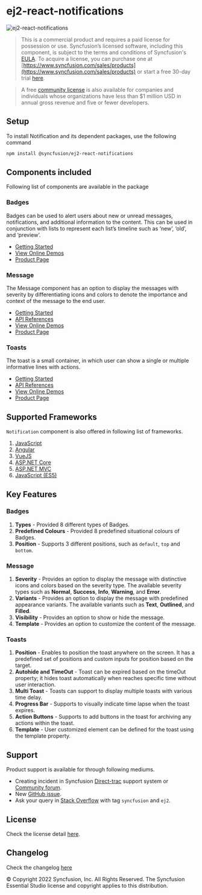 # ej2-react-notifications

![ej2-react-notifications](https://ej2.syncfusion.com/products/images/notifications/readMe.gif)

> This is a commercial product and requires a paid license for possession or use. Syncfusion’s licensed software, including this component, is subject to the terms and conditions of Syncfusion's [EULA](https://www.syncfusion.com/eula/es/). To acquire a license, you can purchase one at [https://www.syncfusion.com/sales/products](https://www.syncfusion.com/sales/products) or start a free 30-day trial [here](https://www.syncfusion.com/account/manage-trials/start-trials).

> A free [community license](https://www.syncfusion.com/products/communitylicense) is also available for companies and individuals whose organizations have less than $1 million USD in annual gross revenue and five or fewer developers.

## Setup

To install Notification and its dependent packages, use the following command

```sh
npm install @syncfusion/ej2-react-notifications
```

## Components included

Following list of components are available in the package

### Badges

Badges can be used to alert users about new or unread messages, notifications, and additional information to the content. This can be used in conjunction with lists to represent each list’s timeline such as ‘new’, ‘old’, and ‘preview’.

* [Getting Started](https://ej2.syncfusion.com/react/documentation/badge/getting-started.html?utm_source=npm&utm_campaign=badge)
* [View Online Demos](https://ej2.syncfusion.com/react/demos/?utm_source=npm&utm_campaign=badge#/material/badge/default)
* [Product Page](https://www.syncfusion.com/products/react-ui-components/badge/?utm_source=npm&utm_campaign)

### Message

The Message component has an option to display the messages with severity by differentiating icons and colors to denote the importance and context of the message to the end user.

* [Getting Started](https://ej2.syncfusion.com/react/documentation/message/getting-started/?lang=typescript&utm_source=npm&utm_campaign=message)
* [API References](https://ej2.syncfusion.com/react/documentation/api/message/?utm_source=npm&utm_campaign=message)
* [View Online Demos](https://ej2.syncfusion.com/react/demos/?utm_source=npm&utm_campaign=message#/bootstrap5/message/default.html)
* [Product Page](https://www.syncfusion.com/react-ui-components/message/?utm_source=npm&utm_campaign=message)

### Toasts

The toast is a small container, in which user can show a single or multiple informative lines with actions.

* [Getting Started](https://ej2.syncfusion.com/react/documentation/toast/getting-started.html?utm_source=npm&utm_campaign=toast)
* [API References](https://ej2.syncfusion.com/react/documentation/api/toast?utm_source=npm&utm_campaign=toast)
* [View Online Demos](https://ej2.syncfusion.com/react/demos/?utm_source=npm&utm_campaign=toast#/material/toast/default)
* [Product Page](https://www.syncfusion.com/react-ui-components/toast)

## Supported Frameworks

`Notification` component is also offered in following list of frameworks.

1. [JavaScript](https://github.com/syncfusion/ej2-javascript-ui-controls?utm_source=github&utm_medium=listing)
2. [Angular](https://github.com/syncfusion/ej2-angular-ui-components?utm_source=github&utm_medium=listing)
3. [VueJS](https://github.com/syncfusion/ej2-vue-ui-components?utm_source=github&utm_medium=listing)
4. [ASP.NET Core](https://www.syncfusion.com/aspnet-core-ui-controls?utm_source=github&utm_medium=listing)
5. [ASP.NET MVC](https://www.syncfusion.com/aspnet-mvc-ui-controls?utm_source=github&utm_medium=listing)
6. [JavaScript (ES5)](https://www.syncfusion.com/javascript-ui-controls?utm_source=github&utm_medium=listing)

## Key Features

### Badges

1. **Types** - Provided 8 different types of Badges.
2. **Predefined Colours** - Provided 8 predefined situational colours of Badges.
3. **Position** - Supports 3 different positions, such as `default`, `top` and `bottom`.

### Message

1. **Severity** - Provides an option to display the message with distinctive icons and colors based on the severity type. The available severity types such as **Normal**, **Success**, **Info**, **Warning**, and **Error**.
2. **Variants** - Provides an option to display the message with predefined appearance variants. The available variants such as **Text**, **Outlined**, and **Filled**.
3. **Visibility** - Provides an option to show or hide the message.
4. **Template** - Provides an option to customize the content of the message.

### Toasts

1. **Position** - Enables to position the toast anywhere on the screen. It has a predefined set of positions and custom inputs for position based on the target.
2. **Autohide and TimeOut** - Toast can be expired based on the timeOut property; it hides toast automatically when reaches specific time without user interaction.
3. **Multi Toast** - Toasts can support to display multiple toasts with various time delay.
4. **Progress Bar** - Supports to visually indicate time lapse when the toast expires.
5. **Action Buttons** - Supports to add buttons in the toast for archiving any actions within the toast.
5. **Template** - User customized element can be defined for the toast using the template property.

## Support

Product support is available for through following mediums.

* Creating incident in Syncfusion [Direct-trac](https://www.syncfusion.com/support/directtrac/incidents?utm_source=npm&utm_campaign=notification) support system or [Community forum](https://www.syncfusion.com/forums/essential-js2?utm_source=npm&utm_campaign=notification).
* New [GitHub issue](https://github.com/syncfusion/ej2-react-ui-components/issues/new).
* Ask your query in [Stack Overflow](https://stackoverflow.com/?utm_source=npm&utm_campaign=notification) with tag `syncfusion` and `ej2`.

## License

Check the license detail [here](https://github.com/syncfusion/ej2-react-ui-components/blob/master/license?utm_source=npm&utm_campaign=notification).

## Changelog

Check the changelog [here](https://github.com/syncfusion/ej2-react-ui-components/blob/master/components/notifications/CHANGELOG.md?utm_source=npm&utm_campaign=notification)

© Copyright 2022 Syncfusion, Inc. All Rights Reserved. The Syncfusion Essential Studio license and copyright applies to this distribution.